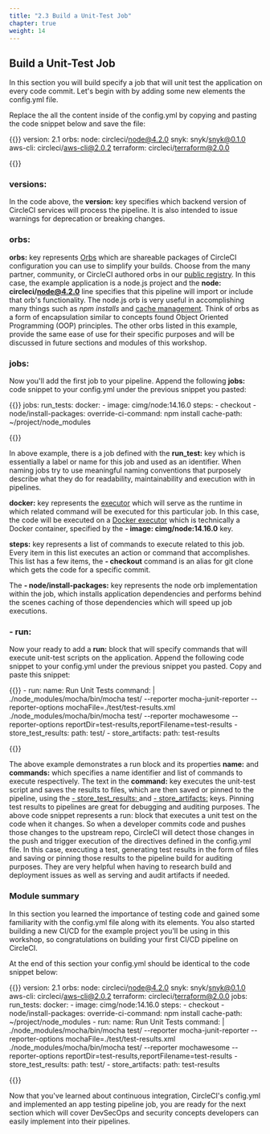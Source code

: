 ```yaml
---
title: "2.3 Build a Unit-Test Job"
chapter: true
weight: 14
---
```


## Build a Unit-Test Job

In this section you will build specify a job that will unit test the application on every code commit. Let's begin with by adding some new elements the config.yml file.

Replace the all the content inside of the config.yml by copying and pasting the code snippet below and save the file:

{{<highlight yaml>}}
version: 2.1
orbs:
  node: circleci/node@4.2.0
  snyk: snyk/snyk@0.1.0
  aws-cli: circleci/aws-cli@2.0.2
  terraform: circleci/terraform@2.0.0

{{</highlight>}}

### versions:

In the code above, the **version:** key specifies which backend version of CircleCI services will process the pipeline. It is also intended to issue warnings for deprecation or breaking changes.

### orbs:

**orbs:** key represents [Orbs][2] which are shareable packages of CircleCI configuration you can use to simplify your builds. Choose from the many partner, community, or CircleCI authored orbs in our [public registry][3]. In this case, the example application is a node.js project and the **node: circleci/node@4.2.0** line specifies that this pipeline will import or include that orb's functionality. The node.js orb is very useful in accomplishing many things such as *npm installs* and [cache management][4]. Think of orbs as a form of encapsulation similar to concepts found Object Oriented Programming (OOP) principles. The other orbs listed in this example, provide the same ease of use for their specific purposes and will be discussed in future sections and modules of this workshop.

### jobs:

Now you'll add the first job to your pipeline. Append the following **jobs:** code snippet to your config.yml under the previous snippet you pasted:

{{<highlight yaml>}}
jobs:
  run_tests:
    docker:
      - image: cimg/node:14.16.0
    steps:
      - checkout
      - node/install-packages:
          override-ci-command: npm install
          cache-path: ~/project/node_modules

{{</highlight>}}

In above example, there is a job defined with the **run_test:** key which is essentially a label or name for this job and used as an identifier. When naming jobs try to use meaningful naming conventions that purposely  describe what they do for readability, maintainability and execution with in pipelines.

**docker:** key represents the [executor][7] which will serve as the runtime in which related command will be executed for this particular job. In this case, the code will be executed on a [Docker executor][8] which is technically a Docker container, specified by the **- image: cimg/node:14.16.0** key.

**steps:** key represents a list of commands to execute related to this job. Every item in this list executes an action or command that accomplishes. This list has a few items, the **- checkout** command is an alias for git clone which gets the code for a specific commit.

The **- node/install-packages:** key represents the node orb implementation within the job, which installs application dependencies and performs behind the scenes caching of those dependencies which will speed up job executions.

### - run:

Now your ready to add a **run:** block that will specify commands that will execute unit-test scripts on the application. Append the following code snippet to your config.yml under the previous snippet you pasted. Copy and paste this snippet:

{{<highlight yaml>}}
      - run:
          name: Run Unit Tests
          command: |
            ./node_modules/mocha/bin/mocha test/ --reporter mocha-junit-reporter --reporter-options mochaFile=./test/test-results.xml
            ./node_modules/mocha/bin/mocha test/ --reporter mochawesome --reporter-options reportDir=test-results,reportFilename=test-results
      - store_test_results:
          path: test/
      - store_artifacts:
          path: test-results
    
{{</highlight>}}

The above example demonstrates a run block and its properties **name:** and **commands:** which specifies a name identifier and list of commands to execute respectively. The text in the **command:** key executes the unit-test script and saves the results to files, which are then saved or pinned to the pipeline, using the [- store_test_results: ][6] and [- store_artifacts:][5] keys. Pinning test results to pipelines are great for debugging and auditing purposes.  The above code snippet represents a run: block that executes a unit test on the code when it changes. So when a developer commits code and pushes those changes to the upstream repo, CircleCI will detect those changes in the push and trigger execution of the directives defined in the config.yml file. In this case, executing a test, generating test results in the form of files and saving or pinning those results to the pipeline build for auditing purposes. They are very helpful when having to research build and deployment issues as well as serving and audit artifacts if needed.

### Module summary

In this section you learned the importance of testing code and gained some familiarity with the config.yml file along with its elements. You also started building a new CI/CD for the example project you'll be using in this workshop, so congratulations on building your first CI/CD pipeline on CircleCI.

At the end of this section your config.yml should be identical to the code snippet below:

{{<highlight yaml>}}
version: 2.1
orbs:
  node: circleci/node@4.2.0
  snyk: snyk/snyk@0.1.0
  aws-cli: circleci/aws-cli@2.0.2
  terraform: circleci/terraform@2.0.0
jobs:
  run_tests:
    docker:
      - image: cimg/node:14.16.0
    steps:
      - checkout
      - node/install-packages:
          override-ci-command: npm install
          cache-path: ~/project/node_modules
      - run:
          name: Run Unit Tests
          command: |
            ./node_modules/mocha/bin/mocha test/ --reporter mocha-junit-reporter --reporter-options mochaFile=./test/test-results.xml
            ./node_modules/mocha/bin/mocha test/ --reporter mochawesome --reporter-options reportDir=test-results,reportFilename=test-results
      - store_test_results:
          path: test/
      - store_artifacts:
          path: test-results          

{{</highlight>}}

Now that you've learned about continuous integration, CircleCI's config.yml and implemented an app testing pipeline job, you are ready for the next section which will cover DevSecOps and security concepts developers can easily implement into their pipelines.


<!-- URL Links index -->
[1]: https://github.com/CircleCI-Public/aws-circleci-modernization-workshop-code
[2]: https://circleci.com/docs/2.0/orb-intro/
[3]: https://circleci.com/developer/orbs
[4]: https://circleci.com/docs/2.0/persist-data/#caching-strategies
[5]: https://circleci.com/docs/2.0/configuration-reference/#storeartifacts
[6]: https://circleci.com/docs/2.0/configuration-reference/#storetestresults
[7]: https://circleci.com/docs/2.0/configuration-reference/#executors-requires-version-21
[8]: https://circleci.com/docs/2.0/configuration-reference/#docker-executor